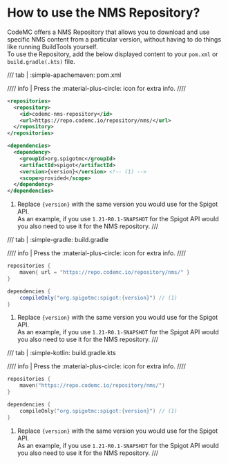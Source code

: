 # How to use the NMS Repository?

CodeMC offers a NMS Repository that allows you to download and use specific NMS content from a particular version, without having to do things like running BuildTools yourself.  
To use the Repository, add the below displayed content to your `pom.xml` or `build.gradle(.kts)` file.

/// tab | :simple-apachemaven: pom.xml

//// info |
Press the :material-plus-circle: icon for extra info.
////

```xml { .annotated title="pom.xml" }
<repositories>
  <repository>
    <id>codemc-nms-repository</id>
    <url>https://repo.codemc.io/repository/nms/</url>
  </repository>
</repositories>

<dependencies>
  <dependency>
    <groupId>org.spigotmc</groupId>
    <artifactId>spigot</artifactId>
    <version>{version}</version> <!-- (1) -->
    <scope>provided</scope>
  </dependency>
</dependencies>
```

1.  Replace `{version}` with the same version you would use for the Spigot API.  
    As an example, if you use `1.21-R0.1-SNAPSHOT` for the Spigot API would you also need to use it for the NMS repository.
///

/// tab | :simple-gradle: build.gradle

//// info |
Press the :material-plus-circle: icon for extra info.
////

```groovy { .annotated title="build.gradle" }
repositories {
    maven{ url = "https://repo.codemc.io/repository/nms/" }
}

dependencies {
    compileOnly("org.spigotmc:spigot:{version}") // (1)
}
```

1.  Replace `{version}` with the same version you would use for the Spigot API.  
    As an example, if you use `1.21-R0.1-SNAPSHOT` for the Spigot API would you also need to use it for the NMS repository.
///

/// tab | :simple-kotlin: build.gradle.kts

//// info |
Press the :material-plus-circle: icon for extra info.
////

```kotlin { .annotated title="build.gradle.kts" }
repositories {
    maven("https://repo.codemc.io/repository/nms/")
}

dependencies {
    compileOnly("org.spigotmc:spigot:{version}") // (1)
}
```

1.  Replace `{version}` with the same version you would use for the Spigot API.  
    As an example, if you use `1.21-R0.1-SNAPSHOT` for the Spigot API would you also need to use it for the NMS repository.
///
